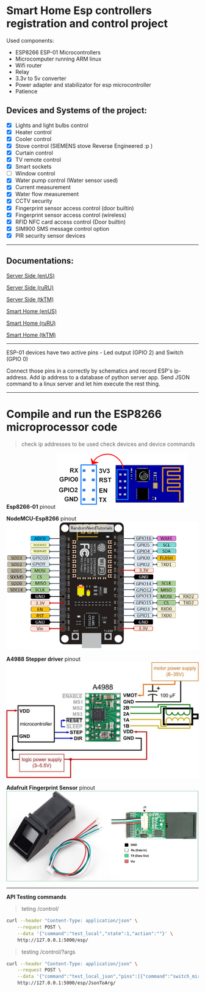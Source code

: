 # Smart Home Esp controllers registration and control project

Used components:

+ ESP8266 ESP-01 Microcontrollers
+ Microcomputer running ARM linux
+ Wifi router
+ Relay
+ 3.3v to 5v converter
+ Power adapter and stabilizator for esp microcontroller
+ Patience

## Devices and Systems of the project:

+ [x] Lights and light bulbs control
+ [x] Heater control
+ [x] Cooler control
+ [x] Stove control (SIEMENS stove Reverse Engineered :p )
+ [x] Curtain control
+ [x] TV remote control
+ [x] Smart sockets
+ [ ] Window control
+ [x] Water pump control (Water sensor used)
+ [x] Current measurement
+ [x] Water flow measurement
+ [x] CCTV security
+ [x] Fingerprint sensor access control (door builtin)
+ [x] Fingerprint sensor access control (wireless)
+ [x] RFID NFC card access control (Door builtin)
+ [x] SIM900 SMS message control option
+ [x] PIR security sensor devices

--------------

## Documentations:

[Server Side (enUS)](/documentation/server-side_enUS.md)

[Server Side (ruRU)](/documentation/server-side_ruRU.md)

[Server Side (tkTM)](/documentation/server-side_tkTM.md)

[Smart Home (enUS)](/documentation/smart-home_enUS.md)

[Smart Home (ruRU)](/documentation/smart-home_ruRU.md)

[Smart Home (tkTM)](/documentation/smart-home_tkTM.md)


---------------

ESP-01 devices have two active pins - Led output (GPIO 2) and Switch (GPIO 0)

Connect those pins in a correctly by schematics and record ESP's ip-address.
Add ip address to a database of python server app.
Send JSON command to a linux server and let him execute the rest thing.

---------------

# Compile and run the ESP8266 microprocessor code

> check ip addresses to be used
> check devices and device commands

**Esp8266-01** pinout
![ESP8266-01](datasheet/esp8266-01.png)


**NodeMCU-Esp8266** pinout
![NodeMCU](datasheet/NodeMCUesp8266.png)


**A4988 Stepper driver** pinout
![A4988](datasheet/A4988.jpg)


**Adafruit Fingerprint Sensor** pinout
![Adafruit fingerprint sensor](datasheet/fingerprint-sensor-pinout.jpg)

----------------

**API Testing commands**

> teting /control/<state>

```bash
curl --header "Content-Type: application/json" \
	--request POST \
	--data '{"command":"test_local","state":1,"action":""}' \
	http://127.0.0.1:5000/esp/
```

> testing /control/?args

```bash
curl --header "Content-Type: application/json" \
	--request POST \
	--data '{"command":"test_local_json","pins":[{"command":"switch_mirror","action":"1"},{"command":"switch_AI","action":"activate"}]}' \
	http://127.0.0.1:5000/esp/JsonToArg/
```
